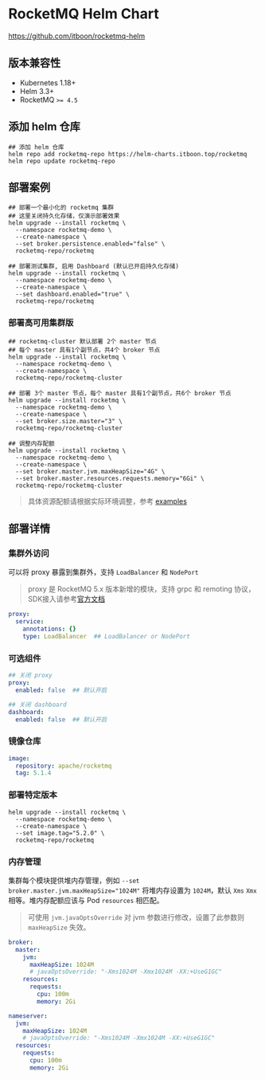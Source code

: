 # RocketMQ Helm Chart

https://github.com/itboon/rocketmq-helm

## 版本兼容性

- Kubernetes 1.18+
- Helm 3.3+
- RocketMQ `>= 4.5`

## 添加 helm 仓库

``` shell
## 添加 helm 仓库
helm repo add rocketmq-repo https://helm-charts.itboon.top/rocketmq
helm repo update rocketmq-repo
```

## 部署案例

``` shell
## 部署一个最小化的 rocketmq 集群
## 这里关闭持久化存储，仅演示部署效果
helm upgrade --install rocketmq \
  --namespace rocketmq-demo \
  --create-namespace \
  --set broker.persistence.enabled="false" \
  rocketmq-repo/rocketmq
```

``` shell
## 部署测试集群, 启用 Dashboard (默认已开启持久化存储)
helm upgrade --install rocketmq \
  --namespace rocketmq-demo \
  --create-namespace \
  --set dashboard.enabled="true" \
  rocketmq-repo/rocketmq
```

### 部署高可用集群版

``` shell
## rocketmq-cluster 默认部署 2个 master 节点
## 每个 master 具有1个副节点，共4个 broker 节点
helm upgrade --install rocketmq \
  --namespace rocketmq-demo \
  --create-namespace \
  rocketmq-repo/rocketmq-cluster

```

``` shell
## 部署 3个 master 节点，每个 master 具有1个副节点，共6个 broker 节点
helm upgrade --install rocketmq \
  --namespace rocketmq-demo \
  --create-namespace \
  --set broker.size.master="3" \
  rocketmq-repo/rocketmq-cluster

```

``` shell
## 调整内存配额
helm upgrade --install rocketmq \
  --namespace rocketmq-demo \
  --create-namespace \
  --set broker.master.jvm.maxHeapSize="4G" \
  --set broker.master.resources.requests.memory="6Gi" \
  rocketmq-repo/rocketmq-cluster

```

> 具体资源配额请根据实际环境调整，参考 [examples](https://github.com/itboon/rocketmq-helm/tree/main/examples)

## 部署详情

### 集群外访问

可以将 proxy 暴露到集群外，支持 `LoadBalancer` 和 `NodePort`

> proxy 是 RocketMQ 5.x 版本新增的模块，支持 grpc 和 remoting 协议，SDK接入请参考[官方文档](https://rocketmq.apache.org/zh/docs/sdk/01overview)

``` yaml
proxy:
  service:
    annotations: {}
    type: LoadBalancer  ## LoadBalancer or NodePort
```

### 可选组件

``` yaml
## 关闭 proxy
proxy:
  enabled: false  ## 默认开启

## 关闭 dashboard
dashboard:
  enabled: false  ## 默认开启
```

### 镜像仓库

``` yaml
image:
  repository: apache/rocketmq
  tag: 5.1.4
```

### 部署特定版本

``` shell
helm upgrade --install rocketmq \
  --namespace rocketmq-demo \
  --create-namespace \
  --set image.tag="5.2.0" \
  rocketmq-repo/rocketmq
```

### 内存管理

集群每个模块提供堆内存管理，例如 `--set broker.master.jvm.maxHeapSize="1024M"` 将堆内存设置为 `1024M`，默认 `Xms` `Xmx` 相等。堆内存配额应该与 Pod `resources` 相匹配。

> 可使用 `jvm.javaOptsOverride` 对 jvm 参数进行修改，设置了此参数则 `maxHeapSize` 失效。

```yaml
broker:
  master:
    jvm:
      maxHeapSize: 1024M
      # javaOptsOverride: "-Xms1024M -Xmx1024M -XX:+UseG1GC"
    resources:
      requests:
        cpu: 100m
        memory: 2Gi

nameserver:
  jvm:
    maxHeapSize: 1024M
    # javaOptsOverride: "-Xms1024M -Xmx1024M -XX:+UseG1GC"
  resources:
    requests:
      cpu: 100m
      memory: 2Gi
```
